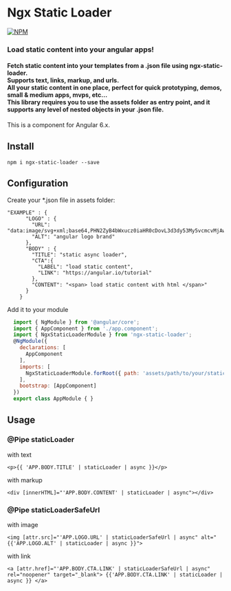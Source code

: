 # Ngx Static Loader

[![NPM](https://nodei.co/npm/ngx-static-loader.png?downloads=true&stars=true)](https://nodei.co/npm/ngx-static-loader/)
 
### Load static content into your angular apps!
#### Fetch static content into your templates from a .json file using ngx-static-loader.<br/> Supports text, links, markup, and urls. <br/>All your static content in one place, perfect for quick prototyping, demos, small & medium apps, mvps, etc...<br/>This library requires you to use the assets folder as entry point, and it supports any level of nested objects in your .json file.

This is a component for Angular 6.x. 


## Install
    npm i ngx-static-loader --save

    
## Configuration

Create your *.json file in assets folder:

    "EXAMPLE" : {
          "LOGO" : {
            "URL": "data:image/svg+xml;base64,PHN2ZyB4bWxucz0iaHR0cDovL3d3dy53My5vcmcvMjAwMC9zdmciIHZpZXdCb3g9IjAgMCAyNTAgMjUwIj4KICAgIDxwYXRoIGZpbGw9IiNERDAwMzEiIGQ9Ik0xMjUgMzBMMzEuOSA2My4ybDE0LjIgMTIzLjFMMTI1IDIzMGw3OC45LTQzLjcgMTQuMi0xMjMuMXoiIC8+CiAgICA8cGF0aCBmaWxsPSIjQzMwMDJGIiBkPSJNMTI1IDMwdjIyLjItLjFWMjMwbDc4LjktNDMuNyAxNC4yLTEyMy4xTDEyNSAzMHoiIC8+CiAgICA8cGF0aCAgZmlsbD0iI0ZGRkZGRiIgZD0iTTEyNSA1Mi4xTDY2LjggMTgyLjZoMjEuN2wxMS43LTI5LjJoNDkuNGwxMS43IDI5LjJIMTgzTDEyNSA1Mi4xem0xNyA4My4zaC0zNGwxNy00MC45IDE3IDQwLjl6IiAvPgogIDwvc3ZnPg==",
            "ALT": "angular logo brand"
          },
          "BODY" : {
            "TITLE": "static async loader",
            "CTA":{
              "LABEL": "load static content",
              "LINK": "https://angular.io/tutorial"
            },
            "CONTENT": "<span> load static content with html </span>"
          }
        }

Add it to your module

```javascript
  import { NgModule } from '@angular/core';
  import { AppComponent } from './app.component';
  import { NgxStaticLoaderModule } from 'ngx-static-loader';
  @NgModule({
    declarations: [
      AppComponent
    ],
    imports: [
      NgxStaticLoaderModule.forRoot({ path: 'assets/path/to/your/static-content.json' })
    ],
    bootstrap: [AppComponent]
  })
  export class AppModule { }
```

## Usage

### @Pipe staticLoader 

with text

`<p>{{ 'APP.BODY.TITLE' | staticLoader | async }}</p>`

with markup 

`<div [innerHTML]="'APP.BODY.CONTENT' | staticLoader | async"></div>`

### @Pipe staticLoaderSafeUrl 

with image

`<img [attr.src]="'APP.LOGO.URL' | staticLoaderSafeUrl | async" alt="{{'APP.LOGO.ALT' | staticLoader | async }}">`

with link

 `<a [attr.href]="'APP.BODY.CTA.LINK' | staticLoaderSafeUrl | async" rel="noopener" target="_blank">
          {{'APP.BODY.CTA.LINK' | staticLoader | async }}
    </a>`
